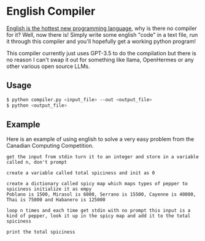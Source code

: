 # English Compiler

[English is the hottest new programming language](https://twitter.com/karpathy/status/1617979122625712128), why is there no compiler for it? Well, now there is! Simply write some english "code" in a text file, run it through this compiler and you'll hopefully get a working python program!

This compiler currently just uses GPT-3.5 to do the compilation but there is no reason I can't swap it out for something like llama, OpenHermes or any other various open source LLMs.

## Usage

```bash
$ python compiler.py <input_file> --out <output_file>
$ python <output_file>
```

## Example

Here is an example of using english to solve a very easy problem from the Canadian Computing Competition.

```english
get the input from stdin turn it to an integer and store in a variable called n, don't prompt

create a variable called total spiciness and init as 0

create a dictionary called spicy map which maps types of pepper to spiciness initialize it as empy
Poblano is 1500, Mirasol is 6000, Serrano is 15500, Cayenne is 40000, Thai is 75000 and Habanero is 125000

loop n times and each time get stdin with no prompt this input is a kind of pepper, look it up in the spicy map and add it to the total spiciness

print the total spiciness
```
